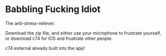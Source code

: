 Babbling Fucking Idiot
=============

The anti-stress-reliever.

Download the zip file, and either use your microphone to frustrate yourself, or download c74 for iOS and frustrate other people.

c74 external already built into the app!
